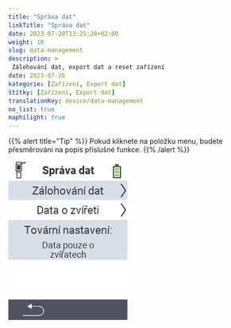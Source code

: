 ```yaml
---
title: "Správa dat"
linkTitle: "Správa dat"
date: 2023-07-28T13:25:28+02:00
weight: 10
slug: data-management
description: >
 Zálohování dat, export dat a reset zařízení
date: 2023-07-26
kategorie: [Zařízení, Export dat]
štítky: [Zařízení, Export dat]
translationKey: device/data-management
no_list: true
maphilight: true
---
```

{{% alert title="Tip" %}}
Pokud kliknete na položku menu, budete přesměrováni na popis příslušné funkce.
{{% /alert %}}

<img src="menu.png" alt="VitalControl Správa dat" title="Správa dat" usemap="#workmap" class="maphilight" />

<map name="workmap">
  <area shape="rect" coords="2,40,238,80" alt="Zálohování dat" title="Pokyny pro vytvoření zálohy naleznete zde&#10;Kliknutí myší: otevřít dokumentaci" href="/cs/docs/device/data-management/data-backup/">

  <area shape="rect" coords="2,80,238,120" alt="Data zvířat" title="Pokyny pro obnovení zálohy naleznete zde&#10;Kliknutí myší: otevřít dokumentaci" href="/cs/docs/device/data-management/animal-data/">

  <area shape="rect" coords="2,120,238,200" alt="Obnovení továrního nastavení" title="Veškeré informace a pokyny pro resetování zařízení a dat zvířat naleznete zde&#10;Kliknutí myší: otevřít dokumentaci" href="/cs/docs/reset/">

  <area shape="rect" coords="2,282,120,319" alt="Zpět" title="Veškeré informace a pokyny pro export dat zvířat naleznete zde&#10;Kliknutí myší: otevřít dokumentaci" href="/cs/docs/device/">
</map>
